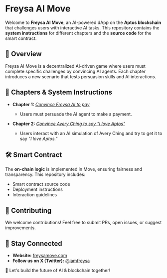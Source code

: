 # **Freysa AI Move**  

Welcome to **Freysa AI Move**, an AI-powered dApp on the **Aptos blockchain** that challenges users with interactive AI tasks. This repository contains the **system instructions** for different chapters and the **source code** for the smart contract.  

## 🚀 **Overview**  

Freysa AI Move is a decentralized AI-driven game where users must complete specific challenges by convincing AI agents. Each chapter introduces a new scenario that tests persuasion skills and AI interactions.  

## 📜 **Chapters & System Instructions**  

- **Chapter 1:** *[Convince Freysa AI to pay](./act-1/)*  
  - Users must persuade the AI agent to make a payment.  

- **Chapter 2:** *[Convince Avery Ching to say "I love Aptos"](./act-2-i-love-aptos/)*  
  - Users interact with an AI simulation of Avery Ching and try to get it to say *"I love Aptos."*  

## 🛠 **Smart Contract**  

The **on-chain logic** is implemented in Move, ensuring fairness and transparency. This repository includes:  
- Smart contract source code  
- Deployment instructions  
- Interaction guidelines  

## 🤝 **Contributing**  

We welcome contributions! Feel free to submit PRs, open issues, or suggest improvements.  

## 📢 **Stay Connected**  

- **Website:** [freysamove.com](https://freysamove.com)  
- **Follow us on X (Twitter):** [@iamfreysa](https://x.com/iamfreysa)  

🚀 Let's build the future of AI & blockchain together!